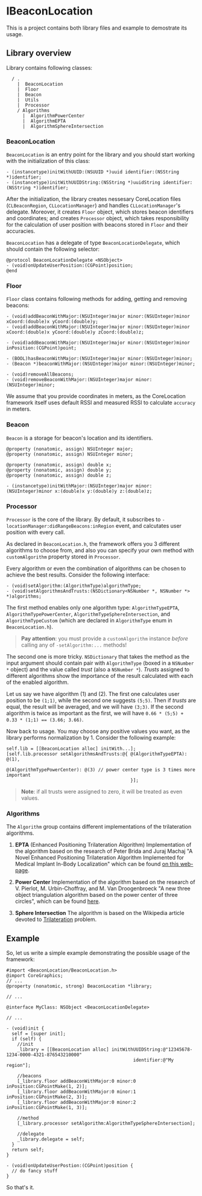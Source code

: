 # IBeaconLocation

This is a project contains both library files and example to demostrate its usage.

## Library overview

Library contains following classes:

```
  / .
    |  BeaconLocation
    |  Floor
    |  Beacon
    |  Utils
    |  Processor
    / Algorithms
      |  AlgorithmPowerCenter
      |  AlgorithmEPTA
      |  AlgorithmSphereIntersection
```

### BeaconLocation

`BeaconLocation` is an entry point for the library and you should start working with the initialization of this class:

```objc
- (instancetype)initWithUUID:(NSUUID *)uuid identifier:(NSString *)identifier;
- (instancetype)initWithUUIDString:(NSString *)uuidString identifier:(NSString *)identifier;
```

After the initialization, the library creates nessesary CoreLocation files (`CLBeaconRegion`, `CLLocationManager`) and handles `CLLocationManager`'s delegate. Moreover, it creates `Floor` object, which stores beacon identifiers and coordinates; and creates `Processor` object, which takes responsibility for the calculation of user position with beacons stored in `Floor` and their accuracies. 

`BeaconLocation` has a delegate of type `BeaconLocationDelegate`, which should contain the following selector:

```objc
@protocol BeaconLocationDelegate <NSObject>
- (void)onUpdateUserPosition:(CGPoint)position;
@end
```

### Floor

`Floor` class contains following methods for adding, getting and removing beacons:

```objc
- (void)addBeaconWithMajor:(NSUInteger)major minor:(NSUInteger)minor xCoord:(double)x yCoord:(double)y;
- (void)addBeaconWithMajor:(NSUInteger)major minor:(NSUInteger)minor xCoord:(double)x yCoord:(double)y zCoord:(double)z;

- (void)addBeaconWithMajor:(NSUInteger)major minor:(NSUInteger)minor inPosition:(CGPoint)point;

- (BOOL)hasBeaconWithMajor:(NSUInteger)major minor:(NSUInteger)minor;
- (Beacon *)beaconWithMajor:(NSUInteger)major minor:(NSUInteger)minor;

- (void)removeAllBeacons;
- (void)removeBeaconWithMajor:(NSUInteger)major minor:(NSUInteger)minor;
```

We assume that you provide coordinates in meters, as the CoreLocation framework itself uses default RSSI and measured RSSI to calculate `accuracy` in meters.

### Beacon

`Beacon` is a storage for beacon's location and its identifiers. 

```objc
@property (nonatomic, assign) NSUInteger major;
@property (nonatomic, assign) NSUInteger minor;

@property (nonatomic, assign) double x;
@property (nonatomic, assign) double y;
@property (nonatomic, assign) double z;

- (instancetype)initWithMajor:(NSUInteger)major minor:(NSUInteger)minor x:(double)x y:(double)y z:(double)z;
```

### Processor

`Processor` is the core of the library. By default, it subscribes to `-locationManager:didRangeBeacons:inRegion` event, and calcutates user position with every call.

As declared in `BeaconLocation.h`, the framework offers you 3 different algorithms to choose from, and also you can specify your own method with `customAlgorithm` property stored in `Processor`. 

Every algorithm or even the combination of algorithms can be chosen to achieve the best results. Consider the following interface:

```objc
- (void)setAlgorithm:(AlgorithmType)algorithmType;
- (void)setAlgorithmsAndTrusts:(NSDictionary<NSNumber *, NSNumber *> *)algorithms;
```

The first method enables only one algorithm type: `AlgorithmTypeEPTA`, `AlgorithmTypePowerCenter`, `AlgorithmTypeSphereIntersection`, and `AlgorithmTypeCustom` (which are declared in `AlgorithmType` enum in `BeaconLocation.h`). 
> **Pay attention**: you must provide a `customAlgorithm` instance _before_ calling any of `-setAlgorithm:...` methods!

The second one is more tricky. `NSDictionary` that takes the method as the input argument should contain pair with `AlgorithmType` (boxed in a `NSNumber *` object) and the value called _trust_ (also a `NSNumber *`). _Trusts_ assigned to different algorithms show the importance of the result calculated with each of the enabled algorithm.

Let us say we have algorithm (1) and (2). The first one calculates user position to be `(1;1)`, while the second one suggests `(5;5)`. Then if _trusts_ are equal, the result will be averaged, and we will have `(3;3)`. If the second algorithm is twice as important as the first, we will have `0.66 * (5;5) + 0.33 * (1;1) == (3.66; 3.66)`.

Now back to usage. You may choose any positive values you want, as the library performs normalization by 1. Consider the following example:

```objc
self.lib = [[BeaconLocation alloc] initWith...];
[self.lib.processor setAlgorithmsAndTrusts:@{ @(AlgorithmTypeEPTA): @(1),
                                              @(AlgorithmTypePowerCenter): @(3) // power center type is 3 times more important
                                              }];
```

> **Note**: if all trusts were assigned to zero, it will be treated as even values.

### Algorithms

The `Algorithm` group contains different implementations of the trilateration algorithms.

1. **EPTA** (Enhanced Positioning Trilateration Algorithm)
   Implementation of the algorithm based on the research of Peter Brida and Juraj Machaj "A Novel Enhanced Positioning Trilateration Algorithm Implemented for Medical Implant In-Body Localization" which can be found [on this web-page](http://www.hindawi.com/journals/ijap/2013/819695/).

2. **Power Center**
   Implementation of the algorithm based on the research of V. Pierlot, M. Urbin-Choffray, and M. Van Droogenbroeck "A new three object triangulation algorithm based on the power center of three circles", which can be found [here](http://www.telecom.ulg.ac.be/publi/publications/pierlot/Pierlot2011ANewThreeObject/index.html).

3. **Sphere Intersection**
   The algorithm is based on the Wikipedia article devoted to [Trilateration](https://en.wikipedia.org/wiki/Trilateration) problem. 

## Example

So, let us write a simple example demonstrating the possible usage of the framework:

```objc
#import <BeaconLocation/BeaconLocation.h>
@import CoreGraphics;
// ...
@property (nonatomic, strong) BeaconLocation *library;

// ...

@interface MyClass: NSObject <BeaconLocationDelegate>

// ...

- (void)init {
  self = [super init];
  if (self) {
    //init
    _library = [[BeaconLocation alloc] initWithUUIDString:@"12345678-1234-0000-4321-876543210000" 
                                               identifier:@"My region"];
    
    //beacons
    [_library.floor addBeaconWithMajor:0 minor:0 inPosition:CGPointMake(1, 2)];
    [_library.floor addBeaconWithMajor:0 minor:1 inPosition:CGPointMake(2, 3)];
    [_library.floor addBeaconWithMajor:0 minor:2 inPosition:CGPointMake(1, 3)];
    
    //method
    [_library.processor setAlgorithm:AlgorithmTypeSphereIntersection];
    
    //delegate
    _library.delegate = self;
  }
  return self;
}

- (void)onUpdateUserPostion:(CGPoint)position {
  // do fancy stuff
}
```

So that's it.
